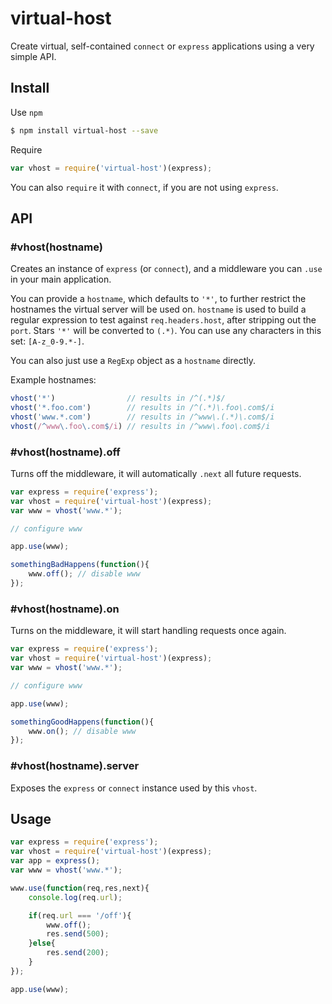 # virtual-host

Create virtual, self-contained `connect` or `express` applications using a very simple API.

## Install

Use `npm`

```bash
$ npm install virtual-host --save
```

Require

```js
var vhost = require('virtual-host')(express);
```

You can also `require` it with `connect`, if you are not using `express`.

## API

### #vhost(hostname)

Creates an instance of `express` (or `connect`), and a middleware you can `.use` in your main application.

You can provide a `hostname`, which defaults to `'*'`, to further restrict the hostnames the virtual server will be used on. `hostname` is used to build a regular expression to test against `req.headers.host`, after stripping out the `port`. Stars `'*'` will be converted to `(.*)`. You can use any characters in this set: `[A-z_0-9.*-]`.

You can also just use a `RegExp` object as a `hostname` directly.

Example hostnames:

```js
vhost('*')                // results in /^(.*)$/
vhost('*.foo.com')        // results in /^(.*)\.foo\.com$/i
vhost('www.*.com')        // results in /^www\.(.*)\.com$/i
vhost(/^www\.foo\.com$/i) // results in /^www\.foo\.com$/i
```

### #vhost(hostname).off

Turns off the middleware, it will automatically `.next` all future requests.

```js
var express = require('express');
var vhost = require('virtual-host')(express);
var www = vhost('www.*');

// configure www

app.use(www);

somethingBadHappens(function(){
    www.off(); // disable www
});
```

### #vhost(hostname).on

Turns on the middleware, it will start handling requests once again.

```js
var express = require('express');
var vhost = require('virtual-host')(express);
var www = vhost('www.*');

// configure www

app.use(www);

somethingGoodHappens(function(){
    www.on(); // disable www
});
```

### #vhost(hostname).server

Exposes the `express` or `connect` instance used by this `vhost`.

## Usage

```js
var express = require('express');
var vhost = require('virtual-host')(express);
var app = express();
var www = vhost('www.*');

www.use(function(req,res,next){
    console.log(req.url);

    if(req.url === '/off'){
        www.off();
        res.send(500);
    }else{
        res.send(200);
    }    
});

app.use(www);
```